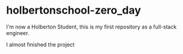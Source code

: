 # holbertonschool-zero_day

I'm now a Holberton Student, this is my first repository as a full-stack engineer.

I almost finished the project
